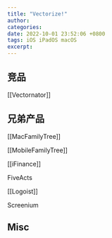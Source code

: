 ```yaml
---
title: "Vectorize!"
author: 
categories: 
date: 2022-10-01 23:52:06 +0800
tags: iOS iPadOS macOS
excerpt: 
---
```





## 竞品

[[Vectornator]]







## 兄弟产品

[[MacFamilyTree]]

[[MobileFamilyTree]]

[[iFinance]]

FiveActs

[[Logoist]]

Screenium





## Misc



